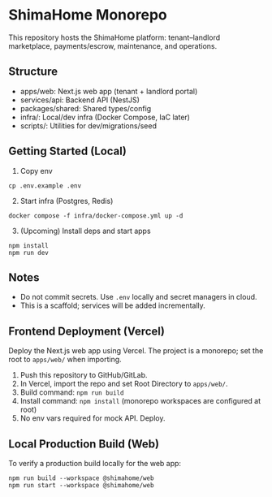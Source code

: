 # ShimaHome Monorepo

This repository hosts the ShimaHome platform: tenant–landlord marketplace, payments/escrow, maintenance, and operations.

## Structure
- apps/web: Next.js web app (tenant + landlord portal)
- services/api: Backend API (NestJS)
- packages/shared: Shared types/config
- infra/: Local/dev infra (Docker Compose, IaC later)
- scripts/: Utilities for dev/migrations/seed

## Getting Started (Local)
1. Copy env
```
cp .env.example .env
```
2. Start infra (Postgres, Redis)
```
docker compose -f infra/docker-compose.yml up -d
```
3. (Upcoming) Install deps and start apps
```
npm install
npm run dev
```

## Notes
- Do not commit secrets. Use `.env` locally and secret managers in cloud.
- This is a scaffold; services will be added incrementally.

## Frontend Deployment (Vercel)
Deploy the Next.js web app using Vercel. The project is a monorepo; set the root to `apps/web/` when importing.

1. Push this repository to GitHub/GitLab.
2. In Vercel, import the repo and set Root Directory to `apps/web/`.
3. Build command: `npm run build`
4. Install command: `npm install` (monorepo workspaces are configured at root)
5. No env vars required for mock API. Deploy.

## Local Production Build (Web)
To verify a production build locally for the web app:

```
npm run build --workspace @shimahome/web
npm run start --workspace @shimahome/web
```
